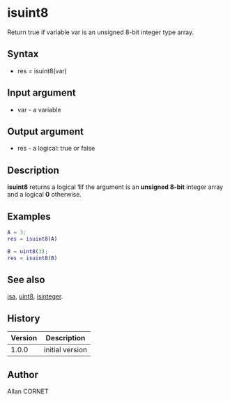 # isuint8

Return true if variable var is an unsigned 8-bit integer type array.

## Syntax

- res = isuint8(var)

## Input argument

- var - a variable

## Output argument

- res - a logical: true or false

## Description

<b>isuint8</b> returns a logical <b>1</b>if the argument is an <b>unsigned 8-bit</b> integer array and a logical <b>0</b> otherwise.

## Examples

```matlab
A = 3;
res = isuint8(A)
```

```matlab
B = uint8(3);
res = isuint8(B)
```

## See also

[isa](isa.md), [uint8](../integer/uint8.md), [isinteger](isinteger.md).

## History

| Version | Description     |
| ------- | --------------- |
| 1.0.0   | initial version |

## Author

Allan CORNET
